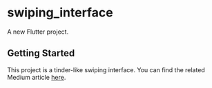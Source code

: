 # swiping_interface

A new Flutter project.

## Getting Started

This project is a tinder-like swiping interface. You can find the related Medium article [here](https://medium.com/@florian_abel/building-a-tinder-like-swiping-interface-in-flutter-5a799901df74).